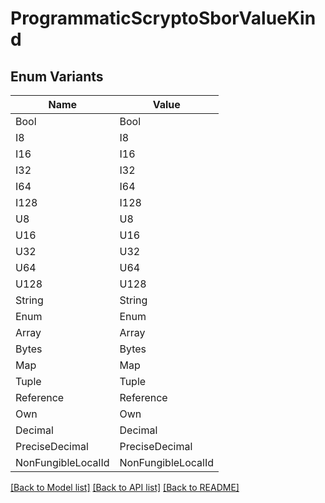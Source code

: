 # ProgrammaticScryptoSborValueKind

## Enum Variants

| Name | Value |
|---- | -----|
| Bool | Bool |
| I8 | I8 |
| I16 | I16 |
| I32 | I32 |
| I64 | I64 |
| I128 | I128 |
| U8 | U8 |
| U16 | U16 |
| U32 | U32 |
| U64 | U64 |
| U128 | U128 |
| String | String |
| Enum | Enum |
| Array | Array |
| Bytes | Bytes |
| Map | Map |
| Tuple | Tuple |
| Reference | Reference |
| Own | Own |
| Decimal | Decimal |
| PreciseDecimal | PreciseDecimal |
| NonFungibleLocalId | NonFungibleLocalId |


[[Back to Model list]](../README.md#documentation-for-models) [[Back to API list]](../README.md#documentation-for-api-endpoints) [[Back to README]](../README.md)


